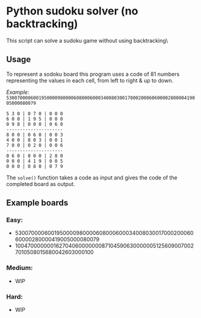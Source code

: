 # Python sudoku solver (no backtracking)

This script can solve a sudoku game without using backtracking\

## Usage

To represent a sodoku board this program uses a code of 81 numbers representing the values in each cell, from left to right & up to down.

_Example:_ `530070000600195000098000060800060003400803001700020006060000280000419005000080079`

```
5 3 0 | 0 7 0 | 0 0 0
6 0 0 | 1 9 5 | 0 0 0
0 9 8 | 0 0 0 | 0 6 0
---------------------
8 0 0 | 0 6 0 | 0 0 3
4 0 0 | 8 0 3 | 0 0 1
7 0 0 | 0 2 0 | 0 0 6
---------------------
0 6 0 | 0 0 0 | 2 8 0
0 0 0 | 4 1 9 | 0 0 5
0 0 0 | 0 8 0 | 0 7 9
```

The `solve()` function takes a code as input and gives the code of the completed board as output.

## Example boards

### Easy:

- 530070000600195000098000060800060003400803001700020006060000280000419005000080079
- 100470000000162704060000000871045906300000051256090070027010508015680042603000100

### Medium:

- WIP

### Hard:

- WIP
